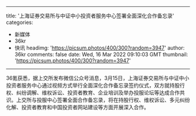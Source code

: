 
---
title: '上海证券交易所与中证中小投资者服务中心签署全面深化合作备忘录'
categories: 
 - 新媒体
 - 36kr
 - 快讯
headimg: 'https://picsum.photos/400/300?random=3947'
author: 36kr
comments: false
date: Wed, 16 Mar 2022 09:10:03 GMT
thumbnail: 'https://picsum.photos/400/300?random=3947'
---

<div>   
36氪获悉，据上交所发布微信公众号消息，3月15日，上海证券交易所与中证中小投资者服务中心通过视频方式举行全面深化合作备忘录签约仪式，双方就持股行权、纠纷调解、维权诉讼、投资者教育、企业培训及举办投服论坛等达成合作共识。上交所与投服中心签署全面合作备忘录，将在持股行权、维权诉讼、多元纠纷化解、投资者教育和中国投资者网站建设等方面开展深入合作。  
</div>
            